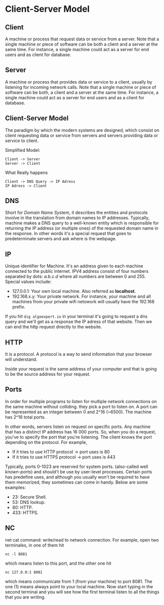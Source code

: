 # Client-Server Model

## Client

A machine or process that request data or service from a server.
Note that a single machine or piece of software can be both a client and a server at the same time. For instance, a single machine could act as a server for end users and as client for database.

## Server

A machine or process that provides data or service to a client, usually by listening for incoming network calls. Note that a single machine or piece of software can be both, a client and a server at the same time. For instance, a single machine could act as a server for end users and as a client for database.

## Client-Server Model

The paradigm by which the modern systems are designed, which consist on client requesting data or service from servers and servers providing data or service to client.

Simplified Model:
```
Client -> Server
Server -> Client
```
What Really happens
```
Client -> DNS Query -> IP Adress
IP Adress -> Client
```

## DNS

Short for *Domain Name System*, it describes the entities and protocols involve in the translation from domain names to IP addresses. Typically, machine makes a DNS query to a well-known entity which is responsible for returning the IP address (or multiple ones) of the requested domain name in the response. In other words it's a special request that goes to predeterminate servers and ask where is the webpage. 

## IP

Unique identifier for Machine. It's an address given to each machine connected to the public internet. IPV4 address consist of four numbers separated by dots: *a.b.c.d* where all numbers are between 0 and 255. Special values include:
- 127.0.0.1: Your own local machine. Also referred as **localhost**.
- 192.168.x.y: Your private network. For instance, your machine and all machines from your private wifi netowork will usually have the 192.168 prefix.

If you hit `dig algoexpert.io` in your terminal it's going to request a dns query and we'll get as a response the IP adress of that website. Then we can end the http request directly to the website.

## HTTP

It is a protocol. A protocol is a way to send information that your browser will understand.

Inside your request is the same address of your computer and that is going to be the source address for your request.

## Ports

In order for multiple programs to listen for multiple network connections on the same machine without colliding. they pick a port to listen on. A port can be represented as an integer between 0 and 2^16 (~6500). The machine has 2^16 total ports.

In other words, servers listen on request on specific ports. Any machine that has a distinct IP address has 16 000 ports. So, when you do a request, you've to specify the port that you're listening. The client knows the port depending on the protocol. For example, 
- If it tries to use HTTP protocol -> port uses is 80
- If it tries to use HTTPS protocol -> port uses is 443

Typically, ports 0-1023 are reserved for system ports. (also-called well *known-ports*) and should't be use by user-level processes. Certain ports has predefine uses, and although you usually won't be required to have them memorized, they sometimes can come in handy. Below are some examples:

- 23: Secure Shell.
- 53: DNS lookup.
- 80: HTTP.
- 433: HTTPS.

## NC

net cat command: write/read to network connection. For example, open two terminales, in one of them hit 
```
nc -l 8081
```
which means listen to this port, and the other one hit 

```
nc 127.0.0:1 8081
``` 
which means communicate from 1 (from your machine) to port 8081. The one (1) means always point to your local machine. Now start typing in the second terminal and you will see how the first terminal listen to all the things that you are writing.